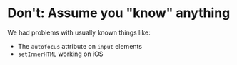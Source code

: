 # Don't: Assume you "know" anything

We had problems with usually known things like:

<ul>
  <li class="step">
    The <code>autofocus</code> attribute on <code>input</code> elements
  </li>

  <li class="step">
    <code>setInnerHTML</code> working on iOS
  </li>
</ul>
